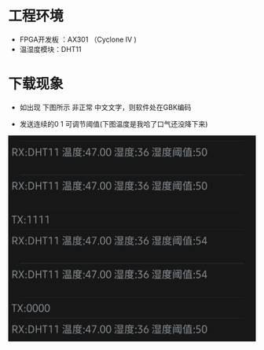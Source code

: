 # 工程环境

+ FPGA开发板 ：AX301 （Cyclone IV )
+ 温湿度模块：DHT11



# 下载现象

- 如出现 下图所示 非正常 中文文字，则软件处在GBK编码

+ 发送连续的0 1 可调节阈值(下图温度是我哈了口气还没降下来)

![Finish](Finish.jpg)

